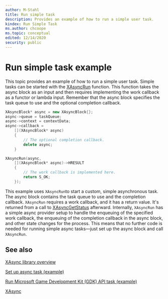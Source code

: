 ```yaml
---
author: M-Stahl
title: Run simple task
description: Provides an example of how to run a simple user task.
kindex: Run Simple Task
ms.author: chcoope
ms.topic: conceptual
edited: 12/14/2020
security: public
---
```


# Run simple task example

This topic provides an example of how to run a simple user task. Simple tasks can be started with the [XAsyncRun](../../../reference/system/xasync/functions/xasyncrun.md) function.
This function takes the async block as an input and then requires
implementing the work callback as a functor or lambda input. Remember
that the async block specifies the task queue to use and the optional
completion callback.

```c++
XAsyncBlock* async = new XAsyncBlock{};
async->queue = taskQueue;
async->context = contextData;
async->callback = 
    [](XAsyncBlock* async)
    {
        // The optional completion callback.
        delete async;
    }

XAsyncRun(async,
    [](XAsyncBlock* async)->HRESULT
    {
        // The work callback is implemented here.
        return S_OK;
    });
```

This example uses `XAsyncRun`to start a custom, simple
asynchronous task. The async block contains the task queue to use and
the completion callback.
`XAsyncRun` requires a work callback, and 
it has a return value. It's returned from a call to
[XAsyncGetStatus](../../../reference/system/xasync/functions/xasyncgetstatus.md) afterward. Internally, `XAsyncRun` 
has a simple async provider setup to handle the enqueuing of the
specified work callback, the enqueuing of the completion callback in the
async block, and other state changes for the process. This means that no
further code is needed for running simple async tasks&mdash;just set up the
async block and call `XAsyncRun`.

## See also

[XAsync library overview](async-library-xasync.md)  

[Set up async task (example)](async-library-xasync-example-setup-async-task.md)  

[Run Microsoft Game Development Kit (GDK) API task (example)](async-library-xasync-example-run-gdk-task.md)  

[XAsync](../../../reference/system/xasync/xasync_members.md)  